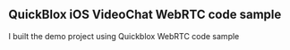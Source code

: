 <h2> QuickBlox iOS VideoChat WebRTC code sample</h2>
I built the demo project using Quickblox WebRTC code sample
